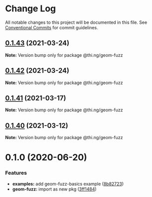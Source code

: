 # Change Log

All notable changes to this project will be documented in this file.
See [Conventional Commits](https://conventionalcommits.org) for commit guidelines.

## [0.1.43](https://github.com/thi-ng/umbrella/compare/@thi.ng/geom-fuzz@0.1.42...@thi.ng/geom-fuzz@0.1.43) (2021-03-24)

**Note:** Version bump only for package @thi.ng/geom-fuzz





## [0.1.42](https://github.com/thi-ng/umbrella/compare/@thi.ng/geom-fuzz@0.1.41...@thi.ng/geom-fuzz@0.1.42) (2021-03-24)

**Note:** Version bump only for package @thi.ng/geom-fuzz





## [0.1.41](https://github.com/thi-ng/umbrella/compare/@thi.ng/geom-fuzz@0.1.40...@thi.ng/geom-fuzz@0.1.41) (2021-03-17)

**Note:** Version bump only for package @thi.ng/geom-fuzz





## [0.1.40](https://github.com/thi-ng/umbrella/compare/@thi.ng/geom-fuzz@0.1.39...@thi.ng/geom-fuzz@0.1.40) (2021-03-12)

**Note:** Version bump only for package @thi.ng/geom-fuzz





# 0.1.0 (2020-06-20)


### Features

* **examples:** add geom-fuzz-basics example ([8b82723](https://github.com/thi-ng/umbrella/commit/8b82723c3708c78d5a67376036b661baec8e4ce0))
* **geom-fuzz:** import as new pkg ([3ff1484](https://github.com/thi-ng/umbrella/commit/3ff14848f277bd9dc7b2a009aa0a98d6e1d3df6c))
